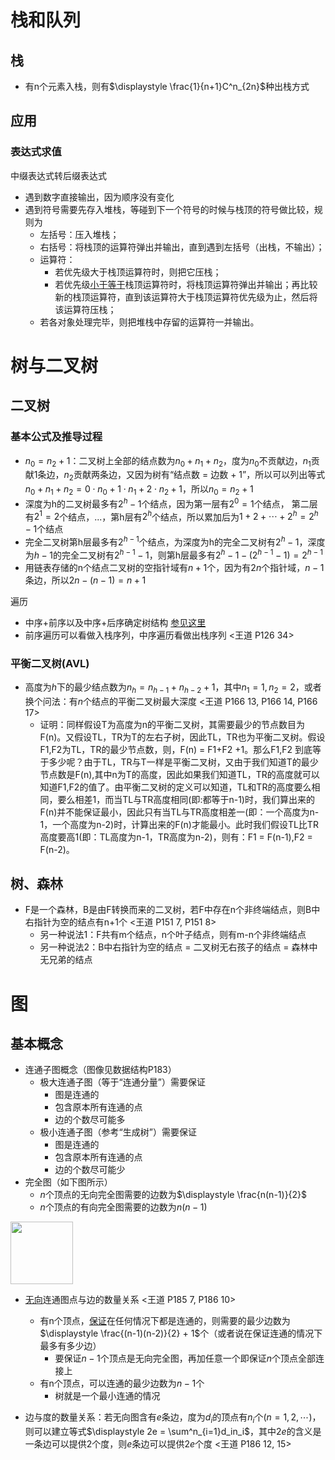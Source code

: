 # 栈和队列

## 栈

- 有n个元素入栈，则有$\displaystyle \frac{1}{n+1}C^n_{2n}$种出栈方式

## 应用

### 表达式求值

中缀表达式转后缀表达式

- 遇到数字直接输出，因为顺序没有变化
- 遇到符号需要先存入堆栈，等碰到下一个符号的时候与栈顶的符号做比较，规则为
  - 左括号：压入堆栈；
  - 右括号：将栈顶的运算符弹出并输出，直到遇到左括号（出栈，不输出）；
  - 运算符：
    - 若优先级大于栈顶运算符时，则把它压栈；
    - 若优先级<u>小于等于</u>栈顶运算符时，将栈顶运算符弹出并输出；再比较新的栈顶运算符，直到该运算符大于栈顶运算符优先级为止，然后将该运算符压栈；
  - 若各对象处理完毕，则把堆栈中存留的运算符一并输出。

# 树与二叉树

## 二叉树

### 基本公式及推导过程

- $n_0 = n_2 + 1$：二叉树上全部的结点数为$n_0 + n_1 + n_2$，度为$n_0$不贡献边，$n_1$贡献1条边，$n_2$贡献两条边，又因为树有“结点数 = 边数 + 1”，所以可以列出等式$n_0 + n_1 + n_2 = 0\cdot n_0 + 1\cdot n_1 + 2\cdot n_2 + 1$，所以$n_0 = n_2 + 1$
- 深度为h的二叉树最多有$2^h-1$个结点，因为第一层有$2^0 = 1$个结点， 第二层有$2^1 = 2$个结点，...，第h层有$2^h$个结点，所以累加后为$1 + 2 + \cdots + 2^h = 2^h - 1$个结点
- 完全二叉树第h层最多有$2^{h-1}$个结点，为深度为h的完全二叉树有$2^h-1$，深度为$h-1$的完全二叉树有$2^{h-1}-1$，则第h层最多有$2^h-1-(2^{h-1}-1) = 2^{h-1}$
- 用链表存储的n个结点二叉树的空指针域有$n+1$个，因为有$2n$个指针域，$n-1$条边，所以$2n-(n-1) = n + 1$

遍历

- 中序+前序以及中序+后序确定树结构 [参见这里](https://www.icourse163.org/learn/ZJU-93001?tid=1206471203#/learn/content?type=detail&id=1211167087&cid=1213729213&replay=true)
- 前序遍历可以看做入栈序列，中序遍历看做出栈序列 <王道 P126 34>

### 平衡二叉树(AVL)

- 高度为$h$下的最少结点数为$n_h = n_{h-1} + n_{h-2} + 1$，其中$n_1 = 1, n_2 = 2$，或者换个问法：有$n$个结点的平衡二叉树最大深度 <王道 P166 13,  P166 14, P166 17>
  - 证明：同样假设T为高度为n的平衡二叉树，其需要最少的节点数目为F(n)。又假设TL，TR为T的左右子树，因此TL，TR也为平衡二叉树。假设F1,F2为TL，TR的最少节点数，则，F(n) = F1+F2 +1。那么F1,F2 到底等于多少呢？由于TL，TR与T一样是平衡二叉树，又由于我们知道T的最少节点数是F(n),其中n为T的高度，因此如果我们知道TL，TR的高度就可以知道F1,F2的值了。由平衡二叉树的定义可以知道，TL和TR的高度要么相同，要么相差1，而当TL与TR高度相同(即:都等于n-1)时，我们算出来的F(n)并不能保证最小，因此只有当TL与TR高度相差一(即：一个高度为n-1，一个高度为n-2)时，计算出来的F(n)才能最小。此时我们假设TL比TR高度要高1(即：TL高度为n-1，TR高度为n-2)，则有：F1 = F(n-1),F2 = F(n-2)。

## 树、森林

- F是一个森林，B是由F转换而来的二叉树，若F中存在n个非终端结点，则B中右指针为空的结点有n+1个 <王道 P151 7, P151 8>
  - 另一种说法1：F共有m个结点，n个叶子结点，则有m-n个非终端结点
  - 另一种说法2：B中右指针为空的结点 = 二叉树无右孩子的结点 = 森林中无兄弟的结点

# 图

## 基本概念

- 连通子图概念（图像见数据结构P183）
  - 极大连通子图（等于“连通分量”）需要保证
    - 图是连通的
    - 包含原本所有连通的点
    - 边的个数尽可能多
  - 极小连通子图（参考“生成树”）需要保证
    - 图是连通的
    - 包含原本所有连通的点
    - 边的个数尽可能少
- 完全图（如下图所示）
  - $n$个顶点的无向完全图需要的边数为$\displaystyle \frac{n(n-1)}{2}$
  - $n$个顶点的有向完全图需要的边数为$n(n-1)$

<img src="http://res.niuxuewei.com/2019-08-29-032500.png" height="100">

- <u>无向</u>连通图点与边的数量关系 <王道 P185 7, P186 10>
  - 有n个顶点，<u>保证</u>在任何情况下都是连通的，则需要的最少边数为$\displaystyle \frac{(n-1)(n-2)}{2} + 1$个（或者说在保证连通的情况下最多有多少边）
    - 要保证$n-1$个顶点是无向完全图，再加任意一个即保证$n$个顶点全部连接上
  - 有n个顶点，可以连通的最少边数为$n-1$个
    - 树就是一个最小连通的情况
  
- 边与度的数量关系：若无向图含有$e$条边，度为$d_i$的顶点有$n_i$个($n = 1, 2, \cdots$)，则可以建立等式$\displaystyle 2e = \sum^n_{i=1}d_in_i$，其中$2e$的含义是一条边可以提供2个度，则$e$条边可以提供$2e$个度 <王道 P186 12, 15>

   